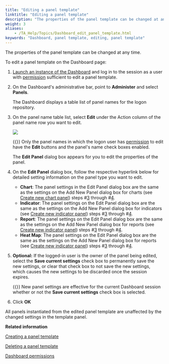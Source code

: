 ```yaml
--- 
title: "Editing a panel template"
linktitle: "Editing a panel template"
description: "The properties of the panel template can be changed at any time."
weight: 3
aliases: 
    - /TA_Help/Topics/Dashboard_edit_panel_template.html
keywords: "Dashboard, panel template, editing, panel template"
---
```


The properties of the panel template can be changed at any time.

To edit a panel template on the Dashboard page:

1.  [Launch an instance of the Dashboard](/user-guide/reporting-and-dashboard/dashboard/starting-the-dashboard/) and log in to the session as a user with [permission](/user-guide/reporting-and-dashboard/dashboard/dashboard-permissions) sufficient to edit a panel template.

2.  On the Dashboard's administrative bar, point to **Administer** and select **Panels**.

    The Dashboard displays a table list of panel names for the logon repository.

3.  On the panel name table list, select **Edit** under the Action column of the panel name row you want to edit.

    ![](/images/TA_Help/Images/Dashboard_edit_panel_name_table.png)

    {{<tip>}} Only the panel names in which the logon user has [permission](/user-guide/reporting-and-dashboard/dashboard/dashboard-permissions) to edit have the **Edit** buttons and the panel's name check boxes enabled.

    The **Edit Panel** dialog box appears for you to edit the properties of the panel.

4.  On the **Edit Panel** dialog box, follow the respective hyperlink below for detailed setting information on the panel type you want to edit.

    -   **Chart**: The panel settings in the Edit Panel dialog box are the same as the settings on the Add New Panel dialog box for charts \(see [Create new chart panel](/user-guide/reporting-and-dashboard/dashboard/dashboard-panels/chart-settings/creating-a-new-chart-panel)\) steps \#[3](/user-guide/reporting-and-dashboard/dashboard/dashboard-panels/chart-settings/creating-a-new-chart-panel#step_ei37_di3l) through \#[4](/user-guide/reporting-and-dashboard/dashboard/dashboard-panels/chart-settings/creating-a-new-chart-panel#step_eofd_373u).
    -   **Indicator**: The panel settings on the Edit Panel dialog box are the same as the settings on the Add New Panel dialog box for indicators \(see [Create new indicator panel](/user-guide/reporting-and-dashboard/dashboard/dashboard-panels/indicator-settings/creating-a-new-indicator-panel)\) steps \#[3](/user-guide/reporting-and-dashboard/dashboard/dashboard-panels/indicator-settings/creating-a-new-indicator-panel#step_e7fd_d83k) through \#[4](/user-guide/reporting-and-dashboard/dashboard/dashboard-panels/indicator-settings/creating-a-new-indicator-panel#step_jd3e_73eh).
    -   **Report**: The panel settings on the Edit Panel dialog box are the same as the settings on the Add New Panel dialog box for reports \(see [Create new indicator panel](/user-guide/reporting-and-dashboard/dashboard/dashboard-panels/report-settings/creating-a-new-report-panel)\) steps \#[3](/user-guide/reporting-and-dashboard/dashboard/dashboard-panels/report-settings/creating-a-new-report-panel#step_pde7_cy3e) through \#[4](/user-guide/reporting-and-dashboard/dashboard/dashboard-panels/report-settings/creating-a-new-report-panel#step_dk38_8sdf).
    -   **Heat Map**: The panel settings on the Edit Panel dialog box are the same as the settings on the Add New Panel dialog box for reports \(see [Create new indicator panel](/user-guide/reporting-and-dashboard/dashboard/dashboard-panels/heat-map-settings/creating-a-heat-map-panel)\) steps \#[3](/user-guide/reporting-and-dashboard/dashboard/dashboard-panels/heat-map-settings/creating-a-heat-map-panel#step_wue7_del3) through \#[4](/user-guide/reporting-and-dashboard/dashboard/dashboard-panels/heat-map-settings/creating-a-heat-map-panel#step_ce8d_e389).
5.  **Optional:** If the logged-in user is the owner of the panel being edited, select the **Save current settings** check box to permanently save the new settings, or clear that check box to not save the new settings, which causes the new settings to be discarded once the session expires.

    {{<note>}} New panel settings are effective for the current Dashboard session whether or not the **Save current settings** check box is selected.

6.  Click **OK**


All panels instantiated from the edited panel template are unaffected by the changed settings in the template panel.



**Related information**  


[Creating a panel template](/user-guide/reporting-and-dashboard/dashboard/dashboard-panels/panel-templates/creating-a-panel-template)

[Deleting a panel template](/user-guide/reporting-and-dashboard/dashboard/dashboard-panels/panel-templates/deleting-a-panel-template)

[Dashboard permissions](/user-guide/reporting-and-dashboard/dashboard/dashboard-permissions)

